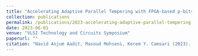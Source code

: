 ```yaml
---
title: "Accelerating Adaptive Parallel Tempering with FPGA-based p-bits"
collection: publications
permalink: /publications/2023-accelerating-adaptive-parallel-tempering-with-fpga
date: 2023-06-01
venue: "VLSI Technology and Circuits Symposium"
paperurl: ""
citation: "Navid Anjum Aadit, Masoud Mohseni, Kerem Y. Camsari (2023). Accelerating Adaptive Parallel Tempering with FPGA-based p-bits. VLSI Technology and Circuits Symposium."
---
```

